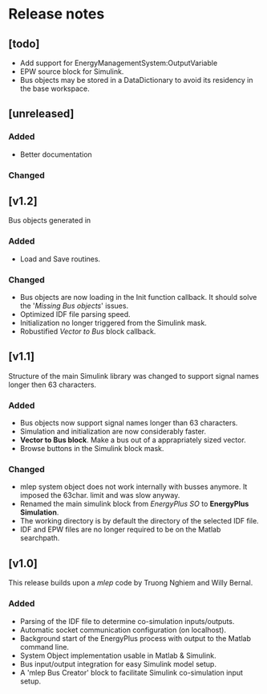 # Release notes

## [todo]
 * Add support for EnergyManagementSystem:OutputVariable
 * EPW source block for Simulink.
 * Bus objects may be stored in a DataDictionary to avoid its residency in 
   the base workspace.
   
## [unreleased] 

### Added   
 * Better documentation

### Changed
 
## [v1.2]
Bus objects generated in 

### Added 
 * Load and Save routines.  
 
### Changed
 * Bus objects are now loading in the Init function callback. It should solve 
   the '_Missing Bus objects_' issues.
 * Optimized IDF file parsing speed.
 * Initialization no longer triggered from the Simulink mask.
 * Robustified _Vector to Bus_ block callback.

## [v1.1]
Structure of the main Simulink library was changed to support signal names longer then 63 characters.

### Added
 * Bus objects now support signal names longer than 63 characters.
 * Simulation and initialization are now considerably faster. 
 * **Vector to Bus block**. Make a bus out of a apprapriately sized vector.
 * Browse buttons in the Simulink block mask.
 
### Changed
 * mlep system object does not work internally with busses anymore. It imposed the 63char. limit and was slow anyway. 
 * Renamed the main simulink block from _EnergyPlus SO_ to **EnergyPlus Simulation**.
 * The working directory is by default the directory of the selected IDF file.
 * IDF and EPW files are no longer required to be on the Matlab searchpath.
 
 ## [v1.0]
This release builds upon a _mlep_ code by Truong Nghiem and Willy Bernal.

 ### Added
 * Parsing of the IDF file to determine co-simulation inputs/outputs.
 * Automatic socket communication configuration (on localhost).
 * Background start of the EnergyPlus process with output to the Matlab command line.
 * System Object implementation usable in Matlab & Simulink.
 * Bus input/output integration for easy Simulink model setup.
 * A 'mlep Bus Creator' block to facilitate Simulink co-simulation input setup.